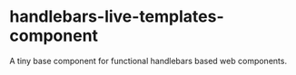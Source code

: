 # handlebars-live-templates-component
A tiny base component for functional handlebars based web components.
